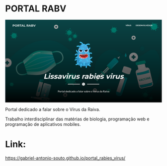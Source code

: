 # PORTAL RABV

<img align="center" with="100%" src="portal.png" />

Portal dedicado a falar sobre o Vírus da Raiva.

Trabalho interdisciplinar das matérias de biologia, programação web e programação de aplicativos mobiles.

# Link:

https://gabriel-antonio-souto.github.io/portal_rabies_virus/
